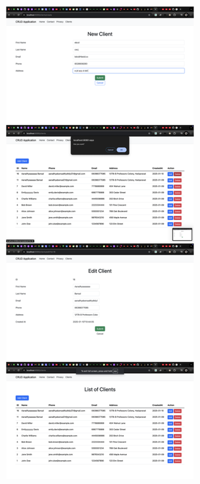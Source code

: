 ![alt text](<Screenshot 2025-01-10 at 11.32.28.png>) ![alt text](<Screenshot 2025-01-10 at 11.32.09.png>) ![alt text](<Screenshot 2025-01-10 at 11.32.05.png>) ![alt text](<Screenshot 2025-01-10 at 11.31.59.png>)
